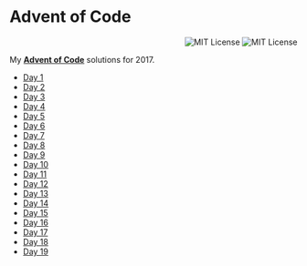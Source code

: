# Advent of Code
<p align="right">
    <a src="https://github.com/JonSn0w/advent-of-code/blob/master/LICENSE.md"><img alt="MIT License" src="https://img.shields.io/badge/license-MIT-blue.svg"/></a>
    <a src="https://github.com/JonSn0w/advent-of-code"><img alt="MIT License" src="https://cdn.rawgit.com/sindresorhus/awesome/d7305f38d29fed78fa85652e3a63e154dd8e8829/media/badge.svg"/></a>
</p>

My [**Advent of Code**](http://adventofcode.com/) solutions for 2017.
   * [Day 1](https://github.com/JonSn0w/advent-of-code/blob/master/day1.py)
   * [Day 2](https://github.com/JonSn0w/advent-of-code/blob/master/day2.py)
   * [Day 3](https://github.com/JonSn0w/advent-of-code/blob/master/day3.py)
   * [Day 4](https://github.com/JonSn0w/advent-of-code/blob/master/day4.py)
   * [Day 5](https://github.com/JonSn0w/advent-of-code/blob/master/day5.py)
   * [Day 6](https://github.com/JonSn0w/advent-of-code/blob/master/day6.py)
   * [Day 7](https://github.com/JonSn0w/advent-of-code/blob/master/day7.py)
   * [Day 8](https://github.com/JonSn0w/advent-of-code/blob/master/day8.py)
   * [Day 9](https://github.com/JonSn0w/advent-of-code/blob/master/day9.py)
   * [Day 10](https://github.com/JonSn0w/advent-of-code/blob/master/day10.py)
   * [Day 11](https://github.com/JonSn0w/advent-of-code/blob/master/day11.py)
   * [Day 12](https://github.com/JonSn0w/advent-of-code/blob/master/day12.py)
   * [Day 13](https://github.com/JonSn0w/advent-of-code/blob/master/day13.py)
   * [Day 14](https://github.com/JonSn0w/advent-of-code/blob/master/day14.py)
   * [Day 15](https://github.com/JonSn0w/advent-of-code/blob/master/day15.py)
   * [Day 16](https://github.com/JonSn0w/advent-of-code/blob/master/day16.py)
   * [Day 17](https://github.com/JonSn0w/advent-of-code/blob/master/day17.py)
   * [Day 18](https://github.com/JonSn0w/advent-of-code/blob/master/day18.py)
   * [Day 19](https://github.com/JonSn0w/advent-of-code/blob/master/day19.py)
